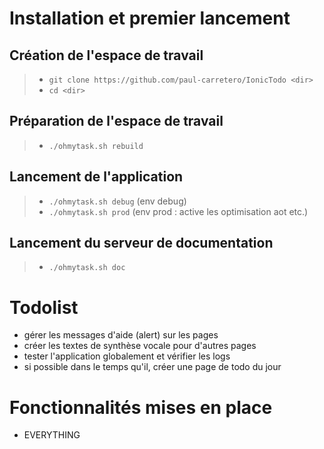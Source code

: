 # Installation et premier lancement


Création de l'espace de travail
-----------------------------
> - `git clone https://github.com/paul-carretero/IonicTodo <dir>`
> - `cd <dir>`

Préparation de l'espace de travail
-----------------------------
> - `./ohmytask.sh rebuild`

Lancement de l'application
-----------------------------
> - `./ohmytask.sh debug` (env debug)
> - `./ohmytask.sh prod` (env prod : active les optimisation aot etc.)

Lancement du serveur de documentation
-----------------------------
> - `./ohmytask.sh doc` 

# Todolist

- gérer les messages d'aide (alert) sur les pages
- créer les textes de synthèse vocale pour d'autres pages
- tester l'application globalement et vérifier les logs
- si possible dans le temps qu'il, créer une page de todo du jour

# Fonctionnalités mises en place
- EVERYTHING

